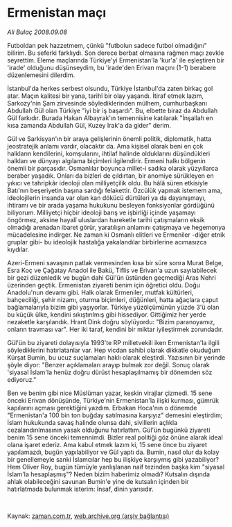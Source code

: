 # Ermenistan maçı

*Ali Bulaç 2008.09.08*

<tr><td class="metin" colspan="2" style="padding-top: 20px; padding-left: 5px; padding-right: 10px;">Futboldan pek hazzetmem, çünkü "futbolun sadece futbol olmadığını" bilirim. Bu seferki farklıydı. Son derece berbat olmasına rağmen maçı zevkle seyrettim. Eleme maçlarında Türkiye'yi Ermenistan'la 'kur'a' ile eşleştiren bir 'irade' olduğunu düşünseydim, bu 'irade'den Erivan maçını (1-1) berabere düzenlemesini dilerdim.</td></tr><tr><td class="metin" colspan="2" style="padding-top: 20px; padding-left: 5px; padding-right: 10px;"><p>İstanbul'da herkes serbest olsundu, Türkiye İstanbul'da zaten birkaç gol atar. Maçın kalitesi bir yana, tarihî bir olay yaşandı. İtiraf etmek lazım, Sarkozy'nin Şam zirvesinde söylediklerinden mülhem, cumhurbaşkanı Abdullah Gül olan Türkiye "iyi bir iş başardı". Bu, elbette biraz da Abdullah Gül farkıdır. Burada Hakan Albayrak'ın temennisine katılarak "İnşallah en kısa zamanda Abdullah Gül, Kuzey Irak'a da gider" derim.
<p> Gül ve Sarkisyan'ın bir araya gelişlerinin önemli politik, diplomatik, hatta jeostratejik anlamı vardır, olacaktır da. Ama kişisel olarak beni en çok halkların kendilerini, komşularını, ihtilaf halinde olduklarını düşündükleri halkları ve dünyayı algılama biçimleri ilgilendirir. Ermeni halkı bölgenin önemli bir parçasıdır. Osmanlılar boyunca millet-i sadıka olarak yüzyıllarca beraber yaşadık. Onları da bizleri de çıldırtan, bir anomiye sürükleyen en yıkıcı ve tahripkâr ideoloji olan milliyetçilik oldu. Bu hâlâ süren etkisiyle Batı'nın beşeriyetin başına sardığı felakettir. Özcülük yapmak istemem ama, ideolojilerin insanda var olan kan dökücü dürtüleri ya da dayanışmayı, ihtiramı ve bir arada yaşama hukukunu besleyen fonksiyonlar gördüğünü biliyorum. Milliyetçi hiçbir ideoloji barış ve işbirliği içinde yaşamayı öngörmez, aksine hayalî uluslardan hareketle tarihi çatışmaların eksik olmadığı arenadan ibaret görür, yaratılışın anlamını çatışmaya ve hegemonya mücadelesine indirger. Ne zaman ki Osmanlı elitleri ve Ermeniler -diğer etnik gruplar gibi- bu ideolojik hastalığa yakalandılar birbirlerine acımasızca kıydılar.
<p> Azeri-Ermeni savaşının patlak vermesinden kısa bir süre sonra Murat Belge, Esra Koç ve Çağatay Anadol ile Bakü, Tiflis ve Erivan'a uzun sayılabilecek bir gezi düzenledik ve bugün dahi Gül'ün üstünden geçmediği Aras Nehri üzerinden geçtik. Ermenistan ziyareti benim için öğretici oldu. Doğu Anadolu'nun devamı gibi. Halk olarak Ermeniler, mutfak kültürleri, bahçeciliği, şehir nizamı, oturma biçimleri, düğünleri, hatta ağaçlara çaput bağlamalarıyla bizim gibi yaşıyorlar. Türkiye yüzölçümünün yüzde 3'ü olan bu küçük ülke, kendini sıkıştırılmış gibi hissediyor. Gittiğimiz her yerde nezaketle karşılandık. Hrant Dink doğru söylüyordu: "Bizim paranoyamız, onların travması var". Her iki taraf, kendini bir miktar iyileştirmek zorundadır.
<p> Gül'ün bu ziyareti dolayısıyla 1993'te RP milletvekili iken Ermenistan'la ilgili söylediklerini hatırlatanlar var. Hep vicdan sahibi olarak dikkatle okuduğum Kürşat Bumin, bu ucuz suçlamaları haklı olarak eleştirdi. Yazısının bir yerinde şöyle diyor: "Benzer açıklamaları arayıp bulmak zor değil. Sonuç olarak 'siyasal İslam'la henüz doğru dürüst hesaplaşılmamış bir dönemden söz ediyoruz."
<p> Ben ve benim gibi nice Müslüman yazar, keskin virajlar çizmedi. 15 sene önceki Erivan dönüşünde, Türkiye'nin Ermenistan'la ilişki kurması, gümrük kapılarını açması gerektiğini yazdım. Erbakan Hoca'nın o dönemde "Ermenistan'a 100 bin ton buğday satılmasına karşıyız" demesini eleştirdim; İslam hukukunda savaş halinde olunsa dahi, sivillerin açlıkla cezalandırılmasının yasak olduğunu hatırlattım. Gül'ün bugünkü ziyareti benim 15 sene önceki temennimdi. Bizler real politiği göz önüne alarak ideal olana işaret ederiz. Ama kabul etmek lazım ki, 15 sene önce bu ziyaret yapılamazdı, bugün yapılabiliyor ve Gül yaptı da. Bumin, nasıl olur da kolay bir genellemeyle sanki İslamcılar hep bu ilişkiye karşıymış gibi yazabiliyor? Hem Oliver Roy, bugün tümüyle yanlışlanan naif tezinden başka kim "siyasal İslam'la hesaplaşmış"? Neden bizim haberimiz olmadı? Kutsalın dışında ahlak olabileceğini savunan Bumin'e yine de kutsalın içinden bir hatırlatmada bulunmak isterim: İnsaf, dinin yarısıdır.
<p>
<p><br/></p></p></p></p></p></p></p></td></tr>

Kaynak: [zaman.com.tr](http://zaman.com.tr/yazar.do?yazino=735484), [web.archive.org (arşiv bağlantısı)](http://web.archive.org/web/20080917102113/http://www.zaman.com.tr:80/yazar.do?yazino=735484)

